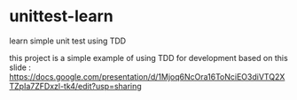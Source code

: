 # unittest-learn
learn simple unit test using TDD

this project is a simple example of using TDD for development based on this slide :
https://docs.google.com/presentation/d/1Mjoq6NcOra16ToNciEO3diVTQ2XTZpIa7ZFDxzl-tk4/edit?usp=sharing
